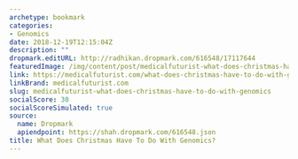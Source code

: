 ```yaml
---
archetype: bookmark
categories:
- Genomics
date: 2018-12-19T12:15:04Z
description: ""
dropmark.editURL: http://radhikan.dropmark.com/616548/17117644
featuredImage: /img/content/post/medicalfuturist-what-does-christmas-have-to-do-with-genomics.JPG
link: https://medicalfuturist.com/what-does-christmas-have-to-do-with-genomics
linkBrand: medicalfuturist.com
slug: medicalfuturist-what-does-christmas-have-to-do-with-genomics
socialScore: 30
socialScoreSimulated: true
source:
  name: Dropmark
  apiendpoint: https://shah.dropmark.com/616548.json
title: What Does Christmas Have To Do With Genomics?
---
```

